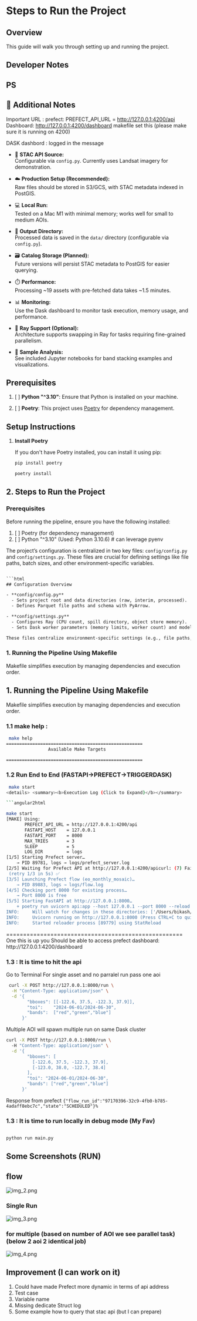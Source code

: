 # Steps to Run the Project

## Overview

This guide will walk you through setting up and running the project.

## Developer Notes

## PS

## 🔧 Additional Notes

Important URL : 
prefect:
 PREFECT_API_URL = http://127.0.0.1:4200/api
 Dashboard: http://127.0.0.1:4200/dashboard
makefile set this (please make sure it is running on 4200)

DASK dashbord : logged in the message

- 🚗 **STAC API Source:**  
  Configurable via `config.py`. Currently uses Landsat imagery for demonstration.

- ☁️ **Production Setup (Recommended):**  
  Raw files should be stored in S3/GCS, with STAC metadata indexed in PostGIS.

- 💻 **Local Run:**  
  Tested on a Mac M1 with minimal memory; works well for small to medium AOIs.

- 📁 **Output Directory:**  
  Processed data is saved in the `data/` directory (configurable via `config.py`).

- 🗃️ **Catalog Storage (Planned):**  
  Future versions will persist STAC metadata to PostGIS for easier querying.

- ⏱️ **Performance:**  
  Processing ~19 assets with pre-fetched data takes ~1.5 minutes.

- 📊 **Monitoring:**  
  Use the Dask dashboard to monitor task execution, memory usage, and performance.

- 🚀 **Ray Support (Optional):**  
  Architecture supports swapping in Ray for tasks requiring fine-grained parallelism.

- 📓 **Sample Analysis:**  
  See included Jupyter notebooks for band stacking examples and visualizations.

## Prerequisites 

1. [ ] **Python "^3.10"**: Ensure that Python is installed on your machine. 

2. [ ] **Poetry**: This project uses [Poetry](https://python-poetry.org/) for dependency management. 


## Setup Instructions 

1. **Install Poetry**

   If you don't have Poetry installed, you can install it using pip:

   ```bash
   pip install poetry
    ```

   ```bash
   poetry install
   

## 2. Steps to Run the Project
### Prerequisites

Before running the pipeline, ensure you have the following installed:
1. [ ] Poetry (for dependency management)
2. [ ] Python "^3.10" (Used: Python 3.10.6) # can leverage pyenv

The project’s configuration is centralized in two key files: `config/config.py` and `config/settings.py`. These files are crucial for defining settings like file paths, batch sizes, and other environment-specific variables.

```html

```html
## Configuration Overview

- **config/config.py**  
  - Sets project root and data directories (raw, interim, processed).  
  - Defines Parquet file paths and schema with PyArrow.

- **config/settings.py**  
  - Configures Ray (CPU count, spill directory, object store memory).  
  - Sets Dask worker parameters (memory limits, worker count) and model/inference settings.

These files centralize environment-specific settings (e.g., file paths, batch sizes) for easy customization and consistent project behavior.

```

### 1. Running the Pipeline Using Makefile
Makefile simplifies execution by managing dependencies and execution order.

## 1. Running the Pipeline Using Makefile
Makefile simplifies execution by managing dependencies and execution order.

### 1.1 make help : 
```bash
 make help
====================================================
                Available Make Targets

====================================================

```
### 1.2 Run End to End (FASTAPI->PREFECT->TRIGGERDASK)

```bash
 make start
<details> <summary><b>Execution Log (Click to Expand)</b></summary>

```angular2html

make start
[MAKE] Using:
       PREFECT_API_URL = http://127.0.0.1:4200/api
       FASTAPI_HOST    = 127.0.0.1
       FASTAPI_PORT    = 8000
       MAX_TRIES       = 3
       SLEEP           = 5
       LOG_DIR         = logs
[1/5] Starting Prefect server…
    → PID 89781, logs → logs/prefect_server.log
[2/5] Waiting for Prefect API at http://127.0.0.1:4200/apicurl: (7) Failed to connect to 127.0.0.1 port 4200 after 0 ms: Couldn't connect to server
 (retry 1/3 in 5s) ✅
[3/5] Launching Prefect flow (eo_monthly_mosaic)…
    → PID 89883, logs → logs/flow.log
[4/5] Checking port 8000 for existing process…
    → Port 8000 is free
[5/5] Starting FastAPI at http://127.0.0.1:8000…
    + poetry run uvicorn api:app --host 127.0.0.1 --port 8000 --reload
INFO:     Will watch for changes in these directories: ['/Users/bikash/MyASSIGNMENTS/eo']
INFO:     Uvicorn running on http://127.0.0.1:8000 (Press CTRL+C to quit)
INFO:     Started reloader process [89779] using StatReload


```
</details>
====================================================
One this is up 
you Should be able to access prefect dashboard: http://127.0.0.1:4200/dashboard




### 1.3 : It is time to hit the api
Go to Terminal
For single asset and no parralel run pass one aoi
```bash
 curl -X POST http://127.0.0.1:8000/run \
  -H "Content-Type: application/json" \
  -d '{
        "bboxes": [[-122.6, 37.5, -122.3, 37.9]],
        "toi":    "2024-06-01/2024-06-30",
        "bands":  ["red","green","blue"]
      }'
```

Multiple AOI will spawn multiple run on same Dask cluster

```bash
curl -X POST http://127.0.0.1:8000/run \                   
  -H "Content-Type: application/json" \
  -d '{
        "bboxes": [
          [-122.6, 37.5, -122.3, 37.9],
          [-123.0, 38.0, -122.7, 38.4]
        ],
        "toi": "2024-06-01/2024-06-30",
        "bands": ["red","green","blue"]
      }'

```
Response from prefect
``{"flow_run_id":"97170396-32c9-4fb0-b785-4adaff8ebc7c","state":"SCHEDULED"}% ``



### 1.3 : It is time to run locally in debug mode (My Fav)

```bash

python run main.py
```



## Some Screenshots  (RUN)

## flow


![img_2.png](img_2.png)

### Single Run 

![img_3.png](img_3.png)

### for multiple (based on number of AOI we see parallel task) (below 2 aoi 2 identical job)

![img_4.png](img_4.png)



## Improvement (I can work on it)

1. Could have made Prefect more dynamic in terms of api address
2. Test case
3. Variable name 
4. Missing dedicate Struct log
5. Some example how to query that stac api (but I can prepare)